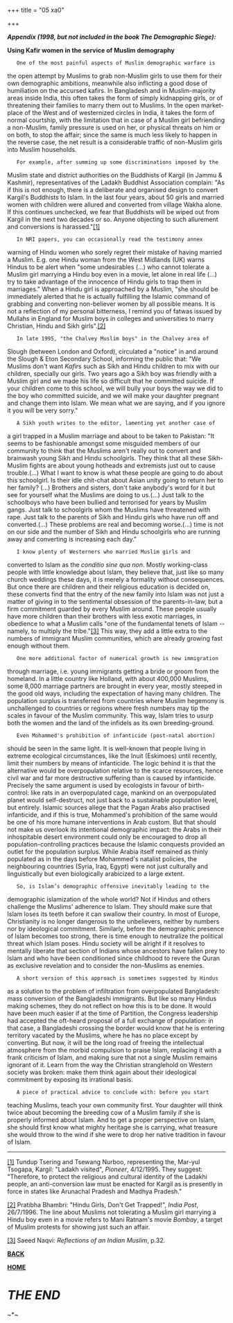 +++
title = "05 xa0"

+++
<div class="Section1">

 

***Appendix (1998, but not included in the book *The Demographic
Siege*):***

 

**Using Kafir women in the service of Muslim demography**

 

       One of the most painful aspects of Muslim demographic warfare is
the open attempt by Muslims to grab non-Muslim girls to use them for
their own demographic ambitions, meanwhile also inflicting a good dose
of humiliation on the accursed kafirs.  In Bangladesh and in
Muslim-majority areas inside India, this often takes the form of simply
kidnapping girls, or of threatening their families to marry them out to
Muslims.  In the open market-place of the West and of westernized
circles in India, it takes the form of normal courtship, with the
limitation that in case of a Muslim girl befriending a non-Muslim,
family pressure is used on her, or physical threats on him or on both,
to stop the affair; since the same is much less likely to happen in the
reverse case, the net result is a considerable traffic of non-Muslim
girls into Muslim households.

       For example, after summing up some discriminations imposed by the
Muslim state and district authorities on the Buddhists of Kargil (in
Jammu & Kashmir), representatives of the Ladakh Buddhist Association
complain: "As if this is not enough, there is a deliberate and organised
design to convert Kargil's Buddhists to Islam.  In the last four years,
about 50 girls and married women with children were allured and
converted from village Wakha alone.  If this continues unchecked, we
fear that Buddhists will be wiped out from Kargil in the next two
decades or so.  Anyone objecting to such allurement and conversions is
harassed."[\[1\]](#_edn1)

       In NRI papers, you can occasionally read the testimony annex
warning of Hindu women who sorely regret their mistake of having married
a Muslim.  E.g. one Hindu woman from the West Midlands (UK) warns Hindus
to be alert when "some undesirables (...) who cannot tolerate a Muslim
girl marrying a Hindu boy even in a movie, let alone in real life (...)
try to take advantage of the innocence of Hindu girls to trap them in
marriages."  When a Hindu girl is approached by a Muslim, "she should be
immediately alerted that he is actually fulfilling the Islamic command
of grabbing and converting non-believer women by all possible means.  It
is not a reflection of my personal bitterness, I remind you of fatwas
issued by Mullahs in England for Muslim boys in colleges and
universities to marry Christian, Hindu and Sikh girls".[\[2\]](#_edn2)

       In late 1995, "the Chalvey Muslim boys" in the Chalvey area of
Slough (between London and Oxford), circulated a "notice" in and around
the Slough & Eton Secondary School, informing the public that: "We
Muslims don't want *Kafir*s such as Sikh and Hindu children to mix with
our children, specially our girls.  Two years ago a Sikh boy was
friendly with a Muslim girl and we made his life so difficult that he
committed suicide.  If your children come to this school, we will bully
your boys the way we did to the boy who committed suicide, and we will
make your daughter pregnant and change them into Islam.  We mean what we
are saying, and if you ignore it you will be very sorry."

       A Sikh youth writes to the editor, lamenting yet another case of
a girl trapped in a Muslim marriage and about to be taken to Pakistan:
"It seems to be fashionable amongst some misguided members of our
community to think that the Muslims aren't really out to convert and
brainwash young Sikh and Hindu schoolgirls.  They think that all these
Sikh-Muslim fights are about young hotheads and extremists just out to
cause trouble.(...) What I want to know is what these people are going
to do about this schoolgirl.  Is their idle chit-chat about Asian unity
going to return her to her family? (...) Brothers and sisters, don't
take anybody's word for it but see for yourself what the Muslims are
doing to us.(...) Just talk to the schoolboys who have been bullied and
terrorised for years by Muslim gangs.  Just talk to schoolgirls whom the
Muslims have threatened with rape.  Just talk to the parents of Sikh and
Hindu girls who have run off and converted.(...) These problems are real
and becoming worse.(...) time is not on our side and the number of Sikh
and Hindu schoolgirls who are running away and converting is increasing
each day." 

       I know plenty of Westerners who married Muslim girls and
converted to Islam as the *conditio sine qua non*.  Mostly working-class
people with little knowledge about Islam, they believe that, just like
so many church weddings these days, it is merely a formality without
consequences.  But once there are children and their religious education
is decided on, these converts find that the entry of the new family into
Islam was not just a matter of giving in to the sentimental obsession of
the parents-in-law, but a firm commitment guarded by every Muslim
around.  These people usually have more children than their brothers
with less exotic marriages, in obedience to what a Muslim calls "one of
the fundamental tenets of Islam -- namely, to multiply the
tribe."[\[3\]](#_edn3)  This way, they add a little extra to the numbers
of immigrant Muslim communities, which are already growing fast enough
without them. 

       One more additional factor of numerical growth is new immigration
through marriage, i.e. young immigrants getting a bride or groom from
the homeland.  In a little country like Holland, with about 400,000
Muslims, some 8,000 marriage partners are brought in every year, mostly
steeped in the good old ways, including the expectation of having many
children.  The population surplus is transferred from countries where
Muslim hegemony is unchallenged to countries or regions where fresh
numbers may tip the scales in favour of the Muslim community.  This way,
Islam tries to usurp both the women and the land of the infidels as its
own breeding-ground.

       Even Mohammed's prohibition of infanticide (post-natal abortion)
should be seen in the same light.  It is well-known that people living
in extreme ecological circumstances, like the Inuit (Eskimoes) until
recently, limit their numbers by means of infanticide.  The logic behind
it is that the alternative would be overpopulation relative to the
scarce resources, hence civil war and far more destructive suffering
than is caused by infanticide.  Precisely the same argument is used by
ecologists in favour of birth-control: like rats in an overpopulated
cage, mankind on an overpopulated planet would self-destruct, not just
back to a sustainable population level, but entirely.  Islamic sources
allege that the Pagan Arabs also practised infanticide, and if this is
true, Mohammed's prohibition of the same would be one of his more humane
interventions in Arab custom.  But that should not make us overlook its
intentional demographic impact: the Arabs in their inhospitable desert
environment could only be encouraged to drop all population-controlling
practices because the Islamic conquests provided an outlet for the
population surplus.  While Arabia itself remained as thinly populated as
in the days before Mohammed's natalist policies, the neighbouring
countries (Syria, Iraq, Egypt) were not just culturally and
linguistically but even biologically arabicized to a large extent.  

       So, is Islam’s demographic offensive inevitably leading to the
demographic islamization of the whole world?  Not if  Hindus and others
challenge the Muslims' adherence to Islam.  They should make sure that
Islam loses its teeth before it can swallow their country.  In most of
Europe, Christianity is no longer dangerous to the unbelievers, neither
by numbers nor by ideological commitment.  Similarly, before the
demographic presence of Islam becomes too strong, there is time enough
to neutralize the political threat which Islam poses.  Hindu society
will be alright if it resolves to mentally liberate that section of
Indians whose ancestors have fallen prey to Islam and who have been
conditioned since childhood to revere the Quran as exclusive revelation
and to consider the non-Muslims as enemies. 

       A short version of this approach is sometimes suggested by Hindus
as a solution to the problem of infiltration from overpopulated
Bangladesh: mass conversion of the Bangladeshi immigrants.  But like so
many Hindus making schemes, they do not reflect on how this is to be
done.  It would have been much easier if at the time of Partition, the
Congress leadership had accepted the oft-heard proposal of a full
exchange of population: in that case, a Bangladeshi crossing the border
would know that he is entering territory vacated by the Muslims, where
he has no place except by converting.  But now, it will be the long road
of freeing the intellectual atmosphere from the morbid compulsion to
praise Islam, replacing it with a frank criticism of Islam, and making
sure that not a single Muslim remains ignorant of it.  Learn from the
way the Christian stranglehold on Western society was broken: make them
think again about their ideological commitment by exposing its
irrational basis.

       A piece of practical advice to conclude with: before you start
teaching Muslims, teach your own community first.  Your daughter will
think twice about becoming the breeding cow of a Muslim family if she is
properly informed about Islam.  And to get a proper perspective on
Islam, she should first know what mighty heritage she is carrying, what
treasure she would throw to the wind if she were to drop her native
tradition in favour of Islam.  

 

</div>

<div style="mso-element:endnote-list">

  

------------------------------------------------------------------------

<div id="edn1" style="mso-element:endnote">

[\[1\]](#_ednref1)  Tundup Tsering and Tsewang Nurboo, representing the,
Mar-yul Tsogapa, Kargil: "Ladakh visited", *Pioneer*, 4/12/1995.  They
suggest: "Therefore, to protect the religious and cultural identity of
the Ladakhi people, an anti-conversion law must be enacted for Kargil as
is presently in force in states like Arunachal Pradesh and Madhya
Pradesh."

</div>

<div id="edn2" style="mso-element:endnote">

[\[2\]](#_ednref2)  Pratibha Bhambri: "Hindu Girls, Don't Get Trapped!",
*India Post*, 26/7/1996.  The line about Muslims not tolerating a Muslim
girl marrying a Hindu boy even in a movie refers to Mani Ratnam's movie
*Bombay*, a target of Muslim protests for showing just such an affair.

</div>

<div id="edn3" style="mso-element:endnote">

[\[3\]](#_ednref3)  Saeed Naqvi: *Reflections of an Indian Muslim*,
p.32.

 

**[BACK](http://www.bharatvani.org/books/demogislam/part5.html)**

**[HOME](http://www.bharatvani.org/books/demogislam/index.html)**

 

 

# ***THE END***

\~\*\~

 

</div>

</div>
